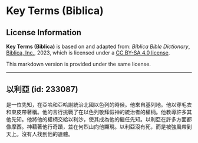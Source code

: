 # Key Terms (Biblica)

## License Information

**Key Terms (Biblica)** is based on and adapted from: _Biblica Bible Dictionary_, [Biblica, Inc.](https://www.biblica.com/), 2023, which is licensed under a [CC BY-SA 4.0 license](https://creativecommons.org/licenses/by-sa/4.0/legalcode.en).

This markdown version is provided under the same license.



--------------------------------

## 以利亞 (id: 233087)

是一位先知，在亞哈和亞哈謝統治北國以色列的時候。他來自基列地。他以穿毛衣和束皮帶著稱。他的言行挑戰了在以色列敬拜假神的統治者的權柄。他教導許多其他先知。他將他的權柄交給以利沙，使其成為他的繼任先知。以利亞在許多方面都像摩西。神藉著他行奇蹟，並在何烈山向他顯現。以利亞沒有死，而是被強風帶到天上。沒有人找到他的遺體。


